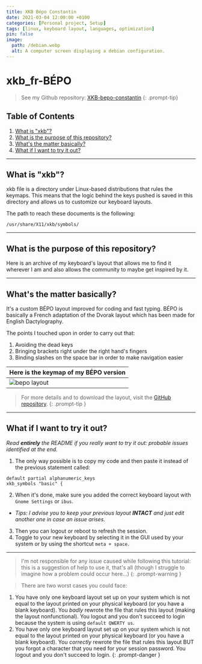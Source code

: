 ```yaml
---
title: XKB Bépo Constantin
date: 2021-03-04 12:00:00 +0100
categories: [Personal project, Setup]
tags: [linux, keyboard layout, languages, optimization]
pin: false
image:
  path: /debian.webp
  alt: A computer screen displaying a debian configuration.
---
```

# xkb_fr-BÉPO

> See my Github repository: [XKB-bepo-constantin](https://github.com/Constantin-Hentgen/XKB-bepo-constantin)
{: .prompt-tip}

## Table of Contents

1. [What is "xkb"?](#what-is-xkb)
2. [What is the purpose of this repository?](#what-is-the-purpose-of-this-repository)
3. [What's the matter basically?](#whats-the-matter-basically)
4. [What if I want to try it out?](#what-if-i-want-to-try-it-out)

---

## What is "xkb"?

xkb file is a directory under Linux-based distributions that rules the keymaps. This means that the logic behind the keys pushed is saved in this directory and allows us to customize our keyboard layouts.

The path to reach these documents is the following:
```
/usr/share/X11/xkb/symbols/
```

---

## What is the purpose of this repository?

Here is an archive of my keyboard's layout that allows me to find it wherever I am and also allows the community to maybe get inspired by it.

---

## What's the matter basically?

It's a custom BÉPO layout improved for coding and fast typing.
BÉPO is basically a French adaptation of the Dvorak layout which has been made for English Dactylography.

The points I touched upon in order to carry out that:

1. Avoiding the dead keys
2. Bringing brackets right under the right hand's fingers
3. Binding slashes on the space bar in order to make navigation easier


|Here is the keymap of my BÉPO version|
|-|
|![bepo layout](/bepo.webp)|

> For more details and to download the layout, visit the [GitHub repository](https://github.com/Constantin-Hentgen/XKB-bepo-constantin).
{: .prompt-tip }

---

## What if I want to try it out?

_Read **entirely** the README if you really want to try it out: probable issues identified at the end._

1. The only way possible is to copy my code and then paste it instead of the previous statement called:

```
default partial alphanumeric_keys
xkb_symbols "basic" {
```
2. When it's done, make sure you added the correct keyboard layout with `Gnome Settings` or `ibus`.
- _Tips: I advise you to keep your previous layout **INTACT** and just edit another one in case an issue arises._
3. Then you can logout or reboot to refresh the session.
4. Toggle to your new keyboard by selecting it in the GUI used by your system or by using the shortcut `meta + space`.

---


> I'm not responsible for any issue caused while following this tutorial: this is a suggestion of help to use it, that's all (though I struggle to imagine how a problem could occur here…)
{: .prompt-warning }

> There are two worst cases you could face:
  1. You have only one keyboard layout set up on your system which is not equal to the layout printed on your physical keyboard (or you have a blank keyboard). You _badly_ rewrote the file that rules this layout (making the layout nonfunctional). You logout and you don't succeed to login because the system is using `default QWERTY us`.
  2. You have only one keyboard layout set up on your system which is not equal to the layout printed on your physical keyboard (or you have a blank keyboard). You _correctly_ rewrote the file that rules this layout BUT you forgot a character that you need for your session password. You logout and you don't succeed to login.
{: .prompt-danger }

